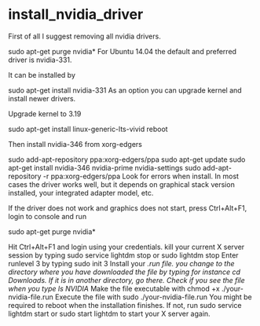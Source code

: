 # install_nvidia_driver

First of all I suggest removing all nvidia drivers.

sudo apt-get purge nvidia*
For Ubuntu 14.04 the default and preferred driver is nvidia-331.

It can be installed by

 sudo apt-get install nvidia-331
As an option you can upgrade kernel and install newer drivers.

Upgrade kernel to 3.19

sudo apt-get install linux-generic-lts-vivid
reboot

Then install nvidia-346 from xorg-edgers

sudo add-apt-repository ppa:xorg-edgers/ppa
sudo apt-get update
sudo apt-get install nvidia-346 nvidia-prime nvidia-settings
sudo add-apt-repository -r ppa:xorg-edgers/ppa
Look for errors when install. In most cases the driver works well, but it depends on graphical stack version installed, your integrated adapter model, etc.

If the driver does not work and graphics does not start, press Ctrl+Alt+F1, login to console and run

sudo apt-get purge nvidia*






Hit Ctrl+Alt+F1 and login using your credentials.
kill your current X server session by typing sudo service lightdm stop or sudo lightdm stop
Enter runlevel 3 by typing sudo init 3
Install your *.run file.
you change to the directory where you have downloaded the file by typing for instance cd Downloads. If it is in another directory, go there. Check if you see the file when you type ls NVIDIA*
Make the file executable with chmod +x ./your-nvidia-file.run
Execute the file with sudo ./your-nvidia-file.run
You might be required to reboot when the installation finishes. If not, run sudo service lightdm start or sudo start lightdm to start your X server again.
